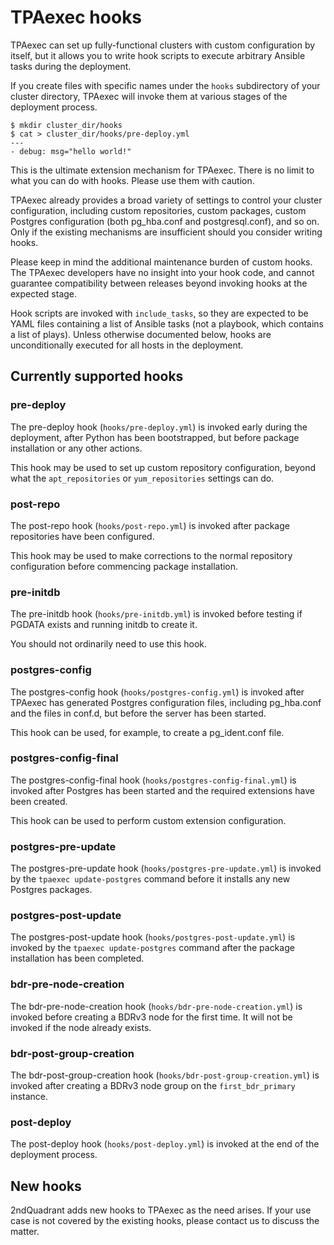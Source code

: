# TPAexec hooks

TPAexec can set up fully-functional clusters with custom configuration
by itself, but it allows you to write hook scripts to execute arbitrary
Ansible tasks during the deployment.

If you create files with specific names under the ``hooks`` subdirectory
of your cluster directory, TPAexec will invoke them at various stages of
the deployment process.

```
$ mkdir cluster_dir/hooks
$ cat > cluster_dir/hooks/pre-deploy.yml
---
- debug: msg="hello world!"
```

This is the ultimate extension mechanism for TPAexec. There is no limit
to what you can do with hooks. Please use them with caution.

TPAexec already provides a broad variety of settings to control your
cluster configuration, including custom repositories, custom packages,
custom Postgres configuration (both pg_hba.conf and postgresql.conf),
and so on. Only if the existing mechanisms are insufficient should you
consider writing hooks.

Please keep in mind the additional maintenance burden of custom hooks.
The TPAexec developers have no insight into your hook code, and cannot
guarantee compatibility between releases beyond invoking hooks at the
expected stage.

Hook scripts are invoked with ``include_tasks``, so they are expected to
be YAML files containing a list of Ansible tasks (not a playbook, which
contains a list of plays). Unless otherwise documented below, hooks are
unconditionally executed for all hosts in the deployment.

## Currently supported hooks

### pre-deploy

The pre-deploy hook (``hooks/pre-deploy.yml``) is invoked early during
the deployment, after Python has been bootstrapped, but before package
installation or any other actions.

This hook may be used to set up custom repository configuration, beyond
what the ``apt_repositories`` or ``yum_repositories`` settings can do.

### post-repo

The post-repo hook (``hooks/post-repo.yml``) is invoked after package
repositories have been configured.

This hook may be used to make corrections to the normal repository
configuration before commencing package installation.

### pre-initdb

The pre-initdb hook (``hooks/pre-initdb.yml``) is invoked before testing
if PGDATA exists and running initdb to create it.

You should not ordinarily need to use this hook.

### postgres-config

The postgres-config hook (``hooks/postgres-config.yml``) is invoked
after TPAexec has generated Postgres configuration files, including
pg_hba.conf and the files in conf.d, but before the server has been
started.

This hook can be used, for example, to create a pg_ident.conf file.

### postgres-config-final

The postgres-config-final hook (``hooks/postgres-config-final.yml``) is
invoked after Postgres has been started and the required extensions have
been created.

This hook can be used to perform custom extension configuration.

### postgres-pre-update

The postgres-pre-update hook (``hooks/postgres-pre-update.yml``) is
invoked by the ``tpaexec update-postgres`` command before it installs
any new Postgres packages.

### postgres-post-update

The postgres-post-update hook (``hooks/postgres-post-update.yml``) is
invoked by the ``tpaexec update-postgres`` command after the package
installation has been completed.

### bdr-pre-node-creation

The bdr-pre-node-creation hook (``hooks/bdr-pre-node-creation.yml``) is
invoked before creating a BDRv3 node for the first time. It will not be
invoked if the node already exists.

### bdr-post-group-creation

The bdr-post-group-creation hook (``hooks/bdr-post-group-creation.yml``)
is invoked after creating a BDRv3 node group on the
``first_bdr_primary`` instance.

### post-deploy

The post-deploy hook (``hooks/post-deploy.yml``) is invoked at the end
of the deployment process.

## New hooks

2ndQuadrant adds new hooks to TPAexec as the need arises. If your use
case is not covered by the existing hooks, please contact us to discuss
the matter.
